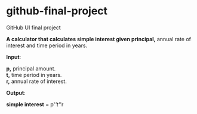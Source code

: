 # github-final-project
GitHub UI final project

**A calculator that calculates simple interest given principal,** annual rate of interest and time period in years.

**Input**:

   **p,** principal amount.   
   **t,** time period in years.   
   **r,** annual rate of interest.  
   
**Output**:

   **simple interest** = p'*'t'*'r
